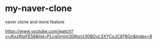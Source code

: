 # my-naver-clone

naver clone and more feature

https://www.youtube.com/watch?v=iKxzRtoFE58&list=PLcqDmjxt30Rsrct30BOyL5XYCsJC978Gn&index=8
